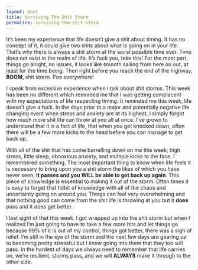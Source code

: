 ```yaml
---
layout: post
title: Surviving The Shit Storm
permalink: surviving-the-shit-storm
---
```




It’s been my experience that life doesn’t give a shit about timing. It has no concept of it, it could give two shits about what is going on in your life. That’s why there is always a shit storm at the worst possible time ever. Time does not exist in the realm of life. It’s fuck you, take this! For the most part, things go alright, no issues, it looks like smooth sailing from here on out, at least for the time being. Then right before you reach the end of the highway, **BOOM**, shit storm. Poo everywhere!

I speak from excessive experience when I talk about shit storms. This week has been no different which reminded me that I was getting complacent with my expectations of life respecting timing. It reminded me this week, life doesn’t give a fuck. In the days prior to a major and potentially negative life changing event when stress and anxiety are at its highest, I simply forgot how much more shit life can throw at you all at once. I’ve grown to understand that it is a fact of life, that when you get knocked down, often there will be a few more kicks to the head before you can manage to get back up.

With all of the shit that has come barrelling down on me this week; high stress, little sleep, obnoxious anxiety, and multiple kicks to the face. I remembered something. The most important thing to know when life feels it is necessary to bring upon you a shit storm the likes of which you have never seen, **it passes and you WILL be able to get back up again**. This piece of knowledge is essential to making it out of the storm. Often times it is easy to forget that tidbit of knowledge with all of the chaos and uncertainty going on around you. Things can feel very overwhelming and that nothing good can come from the shit life is throwing at you but it **does** pass and it does get better.

I lost sight of that this week. I got wrapped up into the shit storm but when I realized I’m just going to have to take a few more hits and let things go because 99% of it is out of my control, things got better, there was a sigh of relief. I’m still in the eye of the storm and the next few days are gearing up to becoming pretty stressful but I know going into them that they too will pass. In the hardest of days we always need to remember that life carries on, we’re resilient, storms pass, and we will **ALWAYS** make it through to the other side.
